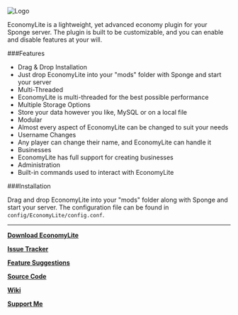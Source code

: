 ![Logo](http://i.imgur.com/MsuOo9w.png)

EconomyLite is a lightweight, yet advanced economy plugin for your Sponge server. The plugin is built to be customizable, and you can enable and disable features at your will.

###Features

- Drag & Drop Installation
 - Just drop EconomyLite into your "mods" folder with Sponge and start your server
- Multi-Threaded
 - EconomyLite is multi-threaded for the best possible performance
- Multiple Storage Options
 - Store your data however you like, MySQL or on a local file
- Modular
 - Almost every aspect of EconomyLite can be changed to suit your needs
- Username Changes
 - Any player can change their name, and EconomyLite can handle it
- Businesses
 - EconomyLite has full support for creating businesses
- Administration
 - Built-in commands used to interact with EconomyLite

###Installation

Drag and drop EconomyLite into your "mods" folder along with Sponge and start your server. The configuration file can be found in `config/EconomyLite/config.conf`.

---

[**Download EconomyLite**][1]

[**Issue Tracker**][2]

[**Feature Suggestions**][3]

[**Source Code**][4]

[**Wiki**][5]

[**Support Me**][6]

[1]: https://github.com/Flibio/EconomyLite/releases
[2]: https://github.com/Flibio/EconomyLite/issues
[3]: https://github.com/Flibio/EconomyLite/issues
[4]: https://github.com/Flibio/EconomyLite
[5]: http://flibio.net/economylite/wiki
[6]: http://flibio.weebly.com/support-me.html
